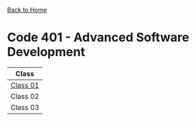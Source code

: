[Back to Home](../README.md)
# Code 401 - Advanced Software Development

| Class        |
|--------------|
| [Class 01](Class-01.md)    |
| Class 02     |
| Class 03     |
